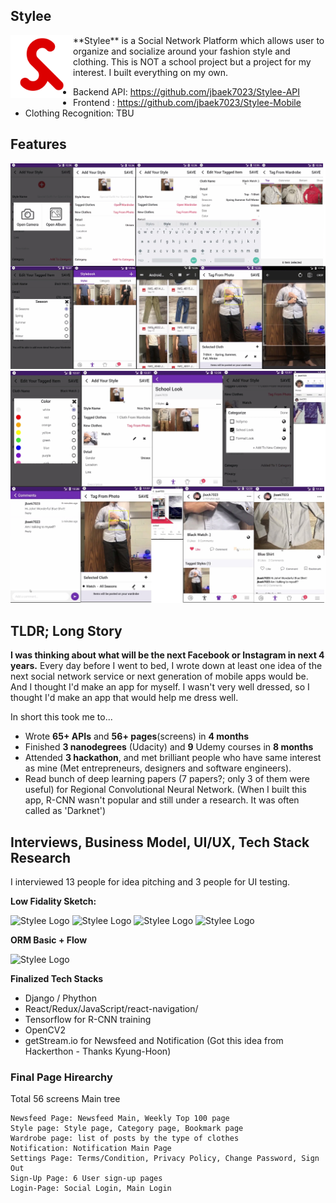 
## Stylee

<img src="src/logo2.png" style="float: left;" width="100" title="Stylee Logo"> 
**Stylee** is a Social Network Platform which allows user to organize and socialize around your fashion style and clothing. This is NOT a school project but a project for my interest. I built everything on my own.
&nbsp;

- Backend API: https://github.com/jbaek7023/Stylee-API
- Frontend : https://github.com/jbaek7023/Stylee-Mobile
- Clothing Recognition: TBU



## Features
<img src="src/flow/a1.jpg" title="Stylee Logo"> 
<img src="src/flow/a2.jpg" title="Stylee Logo"> 

## TLDR; Long Story
**I was thinking about what will be the next Facebook or Instagram in next 4 years.** Every day before I went to bed, I wrote down at least one idea of the next social network service or next generation of mobile apps would be. And I thought I'd make an app for myself. I wasn't very well dressed, so I thought I'd make an app that would help me dress well.

In short this took me to...

- Wrote **65+ APIs** and **56+ pages**(screens) in **4 months**
- Finished **3 nanodegrees** (Udacity) and **9** Udemy courses in **8 months**
- Attended **3 hackathon**, and met brilliant people who have same interest as mine (Met entrepreneurs, designers and software engineers).
- Read bunch of deep learning papers (7 papers?; only 3 of them were useful) for Regional Convolutional Neural Network. (When I built this app, R-CNN wasn't popular and still under a research. It was often called as 'Darknet')

## Interviews, Business Model, UI/UX, Tech Stack Research

I interviewed 13 people for idea pitching and 3 people for UI testing.

**Low Fidality Sketch:**

<img src="src/1.jpg" height="200" title="Stylee Logo"> <img src="src/4.jpg" height="200" title="Stylee Logo"> <img src="src/2.jpg" height="200" title="Stylee Logo"> <img src="src/3.jpg" height="200" title="Stylee Logo">

**ORM Basic + Flow**

<img src="src/5.jpg" height="300" title="Stylee Logo">

**Finalized Tech Stacks**

- Django / Phython
- React/Redux/JavaScript/react-navigation/
- Tensorflow for R-CNN training
- OpenCV2
- getStream.io for Newsfeed and Notification (Got this idea from Hackerthon - Thanks Kyung-Hoon)

### Final Page Hirearchy
Total 56 screens Main tree

```
Newsfeed Page: Newsfeed Main, Weekly Top 100 page
Style page: Style page, Category page, Bookmark page
Wardrobe page: list of posts by the type of clothes
Notification: Notification Main Page
Settings Page: Terms/Condition, Privacy Policy, Change Password, Sign Out
Sign-Up Page: 6 User sign-up pages
Login-Page: Social Login, Main Login
```
